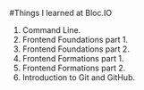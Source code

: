 #Things I learned at Bloc.IO
1. Command Line.
2. Frontend Foundations part 1.
3. Frontend Foundations part 2.
4. Frontend Formations part 1.
5. Frontend Formations part 2.
6. Introduction to Git and GitHub.
